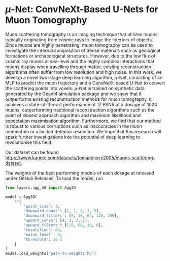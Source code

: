 # $\mu$-Net: ConvNeXt-Based U-Nets for Muon Tomography

Muon scattering tomography is an imaging technique that utilizes muons, typically originating from cosmic rays to 
image the interiors of objects. Since muons are highly penetrating, muon tomography can be used to investigate the 
internal composition of dense materials such as geological formations or archaeological structures. 
However, due to the low flux of cosmic ray muons at sea-level and the highly complex interactions that muons display 
when travelling through matter, existing reconstruction algorithms often suffer from low resolution and high noise. 
In this work, we develop a novel two-stage deep learning algorithm, $\mu$-Net, consisting of an MLP to predict the muon 
trajectory and a ConvNeXt-based U-Net to convert the scattering points into voxels. $\mu$-Net is trained on synthetic 
data generated by the Geant4 simulation package and we show that it outperforms existing reconstruction methods 
for muon tomography. It achieves a state-of-the-art performance of 17 PSNR at a dosage of 1024 muons, outperforming 
traditional reconstruction algorithms such as the point of closest approach algorithm and maximum likelihood and 
expectation maximisation algorithm. Furthermore, we find that our method is robust to various corruptions such as 
inaccuracies in the muon momentum or a limited detector resolution. We hope that this research will spark further 
investigations into the potential of deep learning to revolutionise this field. 

Our dataset can be found https://www.kaggle.com/datasets/tomandjerry2005/muons-scattering-dataset.

The weights of the best performing models of each dosage at released under GitHub Releases. To load the model, run
```python
from layers.agg_3d import Agg3D

model = Agg3D(
    **{
        'point_size': 3,
        'downward_convs': [1, 1, 2, 3, 5],
        'downward_filters': [8, 16, 64, 128, 256],
        'upward_convs': [4, 3, 2, 1],
        'upward_filters': [128, 64, 16, 8],
        'resolution': 64,
        'noise_level': 0,
        'threshold': 1e-3
    }
)
model.load_weights("path-to-weights.h5")
```
